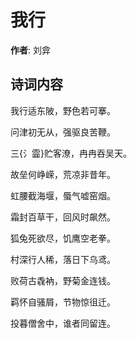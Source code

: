 # 我行

**作者**: 刘弇

## 诗词内容

我行适东陂，野色若可搴。

问津初无从，强驱良苦鞭。

三{氵霝}贮客潦，冉冉吞吴天。

故垒何峥嵘，荒凉非昔年。

虹腰截海堰，蜃气嘘窑烟。

霜封百草干，回风时飙然。

狐兔死欲尽，饥鹰空老拳。

村深行人稀，落日下乌鸢。

败荷古毳衲，野菊金连钱。

羁怀自骚屑，节物惊徂迁。

投暮僧舍中，谁者同留连。

